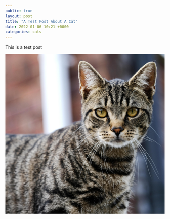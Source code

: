 ```yaml
---
public: true
layout: post
title: "A Test Post About A Cat"
date: 2022-01-06 10:21 +0000
categories: cats
---
```


This is a test post

![](/assets/07CAT-STRIPES-mediumSquareAt3X-v2.jpg)